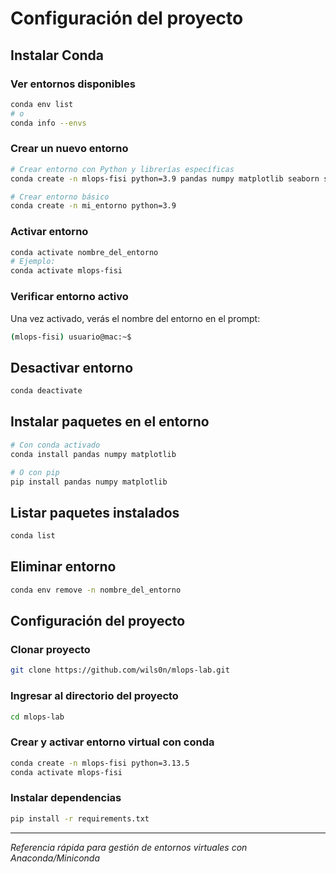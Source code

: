 # Configuración del proyecto

## Instalar Conda

### Ver entornos disponibles

```bash
conda env list
# o
conda info --envs
```

### Crear un nuevo entorno

```bash
# Crear entorno con Python y librerías específicas
conda create -n mlops-fisi python=3.9 pandas numpy matplotlib seaborn scikit-learn jupyter

# Crear entorno básico
conda create -n mi_entorno python=3.9
```

### Activar entorno

```bash
conda activate nombre_del_entorno
# Ejemplo:
conda activate mlops-fisi
```

### Verificar entorno activo

Una vez activado, verás el nombre del entorno en el prompt:

```bash
(mlops-fisi) usuario@mac:~$
```

## Desactivar entorno

```bash
conda deactivate
```

## Instalar paquetes en el entorno

```bash
# Con conda activado
conda install pandas numpy matplotlib

# O con pip
pip install pandas numpy matplotlib
```

## Listar paquetes instalados

```bash
conda list
```

## Eliminar entorno

```bash
conda env remove -n nombre_del_entorno
```

## Configuración del proyecto

### Clonar proyecto

```bash
git clone https://github.com/wils0n/mlops-lab.git
```

### Ingresar al directorio del proyecto

```bash
cd mlops-lab
```

### Crear y activar entorno virtual con conda

```bash
conda create -n mlops-fisi python=3.13.5
conda activate mlops-fisi
```

### Instalar dependencias

```bash
pip install -r requirements.txt
```

---

_Referencia rápida para gestión de entornos virtuales con Anaconda/Miniconda_
